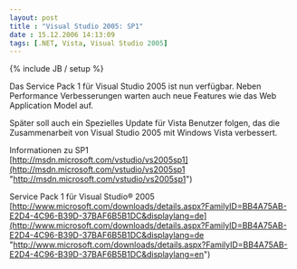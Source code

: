 ```yaml
---
layout: post
title : "Visual Studio 2005: SP1"
date : 15.12.2006 14:13:09
tags: [.NET, Vista, Visual Studio 2005]
---
```

{% include JB / setup %}

Das Service Pack 1 für Visual Studio 2005 ist nun verfügbar. Neben Performance Verbesserungen warten auch neue Features wie das Web Application Model auf.

Später soll auch ein Spezielles Update für Vista Benutzer folgen, das die Zusammenarbeit von Visual Studio 2005 mit Windows Vista verbessert.

Informationen zu SP1  
[http://msdn.microsoft.com/vstudio/vs2005sp1](http://msdn.microsoft.com/vstudio/vs2005sp1 "http://msdn.microsoft.com/vstudio/vs2005sp1")

Service Pack 1 für Visual Studio® 2005  
[http://www.microsoft.com/downloads/details.aspx?FamilyID=BB4A75AB-E2D4-4C96-B39D-37BAF6B5B1DC&displaylang=de](http://www.microsoft.com/downloads/details.aspx?FamilyID=BB4A75AB-E2D4-4C96-B39D-37BAF6B5B1DC&displaylang=de "http://www.microsoft.com/downloads/details.aspx?FamilyID=BB4A75AB-E2D4-4C96-B39D-37BAF6B5B1DC&displaylang=en")
